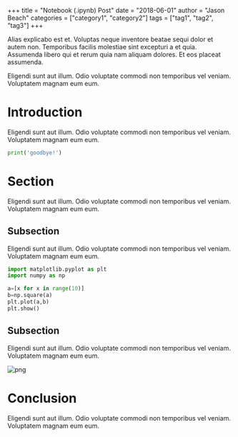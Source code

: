 
+++
title = "Notebook (.ipynb) Post"
date = "2018-06-01"
author = "Jason Beach"
categories = ["category1", "category2"]
tags = ["tag1", "tag2", "tag3"]
+++


Alias explicabo est et. Voluptas neque inventore beatae sequi dolor et autem non. Temporibus facilis molestiae sint excepturi a et quia. Assumenda libero qui et rerum quia nam aliquam dolores. Et eos placeat assumenda.

Eligendi sunt aut illum. Odio voluptate commodi non temporibus vel veniam. Voluptatem magnam eum eum.


# Introduction

Eligendi sunt aut illum. Odio voluptate commodi non temporibus vel veniam. Voluptatem magnam eum eum.


```python
print('goodbye!')
```


# Section

Eligendi sunt aut illum. Odio voluptate commodi non temporibus vel veniam. Voluptatem magnam eum eum.


## Subsection

Eligendi sunt aut illum. Odio voluptate commodi non temporibus vel veniam. Voluptatem magnam eum eum.

```python
import matplotlib.pyplot as plt
import numpy as np

a=[x for x in range(10)]
b=np.square(a)
plt.plot(a,b)
plt.show()
```

## Subsection

Eligendi sunt aut illum. Odio voluptate commodi non temporibus vel veniam. Voluptatem magnam eum eum.


![png](output_3_0.png)


# Conclusion

Eligendi sunt aut illum. Odio voluptate commodi non temporibus vel veniam. Voluptatem magnam eum eum.


